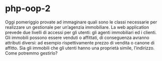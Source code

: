 # php-oop-2

Oggi pomeriggio provate ad immaginare quali sono le classi necessarie per realizzare un gestionale per un’agenzia immobiliare.
La web application prevede due livelli di accessi per gli utenti: gli agenti immobiliari ed i clienti.
Gli immobili possono essere venduti o affittati, di conseguenza avranno attributi diversi: ad esempio rispettivamente prezzo di vendita o canone di affitto.
Sia gli immobili che gli utenti hanno una proprietà simile, l’indirizzo. Come potremmo gestirlo?